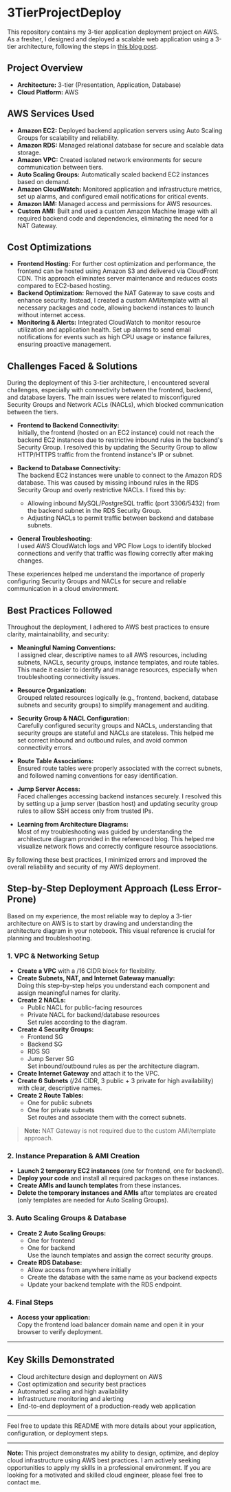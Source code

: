 # 3TierProjectDeploy

This repository contains my 3-tier application deployment project on AWS. As a fresher, I designed and deployed a scalable web application using a 3-tier architecture, following the steps in [this blog post](https://medium.com/@aaloktrivedi/building-a-3-tier-web-application-architecture-with-aws-eb5981613e30).

## Project Overview

- **Architecture:** 3-tier (Presentation, Application, Database)
- **Cloud Platform:** AWS

## AWS Services Used

- **Amazon EC2:** Deployed backend application servers using Auto Scaling Groups for scalability and reliability.
- **Amazon RDS:** Managed relational database for secure and scalable data storage.
- **Amazon VPC:** Created isolated network environments for secure communication between tiers.
- **Auto Scaling Groups:** Automatically scaled backend EC2 instances based on demand.
- **Amazon CloudWatch:** Monitored application and infrastructure metrics, set up alarms, and configured email notifications for critical events.
- **Amazon IAM:** Managed access and permissions for AWS resources.
- **Custom AMI:** Built and used a custom Amazon Machine Image with all required backend code and dependencies, eliminating the need for a NAT Gateway.

## Cost Optimizations

- **Frontend Hosting:** For further cost optimization and performance, the frontend can be hosted using Amazon S3 and delivered via CloudFront CDN. This approach eliminates server maintenance and reduces costs compared to EC2-based hosting.
- **Backend Optimization:** Removed the NAT Gateway to save costs and enhance security. Instead, I created a custom AMI/template with all necessary packages and code, allowing backend instances to launch without internet access.
- **Monitoring & Alerts:** Integrated CloudWatch to monitor resource utilization and application health. Set up alarms to send email notifications for events such as high CPU usage or instance failures, ensuring proactive management.

## Challenges Faced & Solutions

During the deployment of this 3-tier architecture, I encountered several challenges, especially with connectivity between the frontend, backend, and database layers. The main issues were related to misconfigured Security Groups and Network ACLs (NACLs), which blocked communication between the tiers.

- **Frontend to Backend Connectivity:**  
  Initially, the frontend (hosted on an EC2 instance) could not reach the backend EC2 instances due to restrictive inbound rules in the backend's Security Group. I resolved this by updating the Security Group to allow HTTP/HTTPS traffic from the frontend instance's IP or subnet.

- **Backend to Database Connectivity:**  
  The backend EC2 instances were unable to connect to the Amazon RDS database. This was caused by missing inbound rules in the RDS Security Group and overly restrictive NACLs. I fixed this by:
  - Allowing inbound MySQL/PostgreSQL traffic (port 3306/5432) from the backend subnet in the RDS Security Group.
  - Adjusting NACLs to permit traffic between backend and database subnets.

- **General Troubleshooting:**  
  I used AWS CloudWatch logs and VPC Flow Logs to identify blocked connections and verify that traffic was flowing correctly after making changes.

These experiences helped me understand the importance of properly configuring Security Groups and NACLs for secure and reliable communication in a cloud environment.

## Best Practices Followed

Throughout the deployment, I adhered to AWS best practices to ensure clarity, maintainability, and security:

- **Meaningful Naming Conventions:**  
  I assigned clear, descriptive names to all AWS resources, including subnets, NACLs, security groups, instance templates, and route tables. This made it easier to identify and manage resources, especially when troubleshooting connectivity issues.

- **Resource Organization:**  
  Grouped related resources logically (e.g., frontend, backend, database subnets and security groups) to simplify management and auditing.

- **Security Group & NACL Configuration:**  
  Carefully configured security groups and NACLs, understanding that security groups are stateful and NACLs are stateless. This helped me set correct inbound and outbound rules, and avoid common connectivity errors.

- **Route Table Associations:**  
  Ensured route tables were properly associated with the correct subnets, and followed naming conventions for easy identification.

- **Jump Server Access:**  
  Faced challenges accessing backend instances securely. I resolved this by setting up a jump server (bastion host) and updating security group rules to allow SSH access only from trusted IPs.

- **Learning from Architecture Diagrams:**  
  Most of my troubleshooting was guided by understanding the architecture diagram provided in the referenced blog. This helped me visualize network flows and correctly configure resource associations.

By following these best practices, I minimized errors and improved the overall reliability and security of my AWS deployment.

## Step-by-Step Deployment Approach (Less Error-Prone)

Based on my experience, the most reliable way to deploy a 3-tier architecture on AWS is to start by drawing and understanding the architecture diagram in your notebook. This visual reference is crucial for planning and troubleshooting.

### 1. VPC & Networking Setup
- **Create a VPC** with a /16 CIDR block for flexibility.
- **Create Subnets, NAT, and Internet Gateway manually:**  
  Doing this step-by-step helps you understand each component and assign meaningful names for clarity.
- **Create 2 NACLs:**  
  - Public NACL for public-facing resources  
  - Private NACL for backend/database resources  
  Set rules according to the diagram.
- **Create 4 Security Groups:**  
  - Frontend SG  
  - Backend SG  
  - RDS SG  
  - Jump Server SG  
  Set inbound/outbound rules as per the architecture diagram.
- **Create Internet Gateway** and attach it to the VPC.
- **Create 6 Subnets** (/24 CIDR, 3 public + 3 private for high availability) with clear, descriptive names.
- **Create 2 Route Tables:**  
  - One for public subnets  
  - One for private subnets  
  Set routes and associate them with the correct subnets.

> **Note:** NAT Gateway is not required due to the custom AMI/template approach.

### 2. Instance Preparation & AMI Creation
- **Launch 2 temporary EC2 instances** (one for frontend, one for backend).
- **Deploy your code** and install all required packages on these instances.
- **Create AMIs and launch templates** from these instances.
- **Delete the temporary instances and AMIs** after templates are created (only templates are needed for Auto Scaling Groups).

### 3. Auto Scaling Groups & Database
- **Create 2 Auto Scaling Groups:**  
  - One for frontend  
  - One for backend  
  Use the launch templates and assign the correct security groups.
- **Create RDS Database:**  
  - Allow access from anywhere initially  
  - Create the database with the same name as your backend expects  
  - Update your backend template with the RDS endpoint.

### 4. Final Steps
- **Access your application:**  
  Copy the frontend load balancer domain name and open it in your browser to verify deployment.

---

## Key Skills Demonstrated

- Cloud architecture design and deployment on AWS
- Cost optimization and security best practices
- Automated scaling and high availability
- Infrastructure monitoring and alerting
- End-to-end deployment of a production-ready web application

---

Feel free to update this README with more details about your application, configuration, or deployment steps.

---

**Note:** This project demonstrates my ability to design, optimize, and deploy cloud infrastructure using AWS best practices. I am actively seeking opportunities to apply my skills in a professional environment. If you are looking for a motivated and skilled cloud engineer, please feel free to contact me.